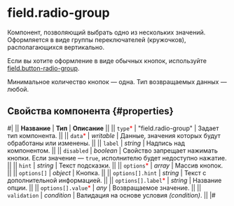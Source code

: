 # field.radio-group

Компонент, позволяющий выбрать одно из нескольких значений. Оформляется в виде группы переключателей (кружочков), располагающихся вертикально.

Если вы хотите оформление в виде обычных кнопок, используйте [field.button-radio-group](field.button-radio-group.md).

Минимальное количество кнопок — одна. Тип возвращаемых данных — любой.

## Свойства компонента {#properties}

#|
|| **Название** | **Тип** | **Описание** ||
|| `type`<span style="color: red">\*</span> | "field.radio-group" | Задает тип компонента. ||
|| `data`<span style="color: red">\*</span> | _writable_ | Данные, значения которых будут обработаны или изменены. ||
|| `label` | _string_ | Надпись над компонентом. ||
|| `disabled` | _boolean_ | Свойство запрещает нажимать кнопки. Если значение — `true`, исполнителю будет недоступно нажатие. ||
|| `hint` | _string_ | Текст подсказки. ||
|| `options`<span style="color: red">\*</span> | _array_ | Массив кнопок. ||
|| `options[]` | _object_ | Кнопка. ||
|| `options[].hint` | _string_ | Текст с дополнительной информацией. ||
|| `options[].label`<span style="color: red">\*</span> | _string_ | Название опции. ||
|| `options[].value`<span style="color: red">\*</span> | _any_ | Возвращаемое значение. ||
|| `validation` | _condition_ | Валидация на основе условия _(condition)_. ||
|#
